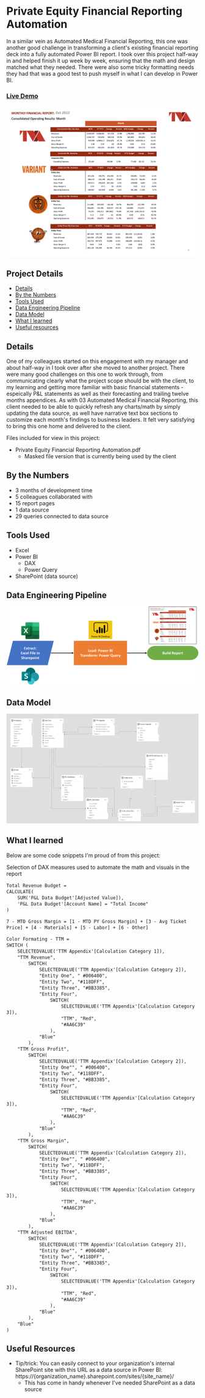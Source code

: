 # Private Equity Financial Reporting Automation

In a similar vein as Automated Medical Financial Reporting, this one was another good challenge in transforming a client's existing financial reporting deck into a fully automated Power BI report. I took over this project half-way in and helped finish it up week by week, ensuring that the math and design matched what they needed. There were also some tricky formatting needs they had that was a good test to push myself in what I can develop in Power BI.

### [Live Demo](https://app.powerbi.com/view?r=eyJrIjoiZmNhNDg1NjctZGNiMy00YWI3LWEyN2YtOWY1NGY0MDZkYTNjIiwidCI6ImY3N2E4MGM5LTY5MTAtNGJkYy1iNjFiLTgxNzA2NmQ1NmI0NiIsImMiOjJ9)

!["Report"](./Private%20Equity%20Financial%20Reporting%20Automation.jpg)

## Project Details
- [Details](#details)
- [By the Numbers](#by-the-numbers)
- [Tools Used](#tools-used)
- [Data Engineering Pipeline](#data-engineering-pipeline)
- [Data Model](#data-model)
- [What I learned](#what-i-learned)
- [Useful resources](#useful-resources)

## Details

One of my colleagues started on this engagement with my manager and about half-way in I took over after she moved to another project. There were many good challenges on this one to work through, from communicating clearly what the project scope should be with the client, to my learning and getting more familiar with basic financial statements - espeically P&L statements as well as their forecasting and trailing twelve months appendices. As with 03 Automated Medical Financial Reporting, this client needed to be able to quickly refresh any charts/math by simply updating the data source, as well have narrative text box sections to customize each month's findings to business leaders. It felt very satisfying to bring this one home and delivered to the client.

Files included for view in this project:
- Private Equity Financial Reporting Automation.pdf
  - Masked file version that is currently being used by the client

## By the Numbers

- 3 months of development time
- 5 colleagues collaborated with
- 15 report pages
- 1 data source
- 29 queries connected to data source

## Tools Used

- Excel
- Power BI
  - DAX
  - Power Query
- SharePoint (data source)

## Data Engineering Pipeline

!["Pipeline"](./Private%20Equity%20Financial%20Reporting%20Automation%20Pipeline.png)

## Data Model

!["Data Model"](./Private%20Equity%20Financial%20Reporting%20Automation%20Data%20Model.JPG)

## What I learned

Below are some code snippets I'm proud of from this project:

Selection of DAX measures used to automate the math and visuals in the report
```DAX
Total Revenue Budget = 
CALCULATE(
    SUM('P&L Data Budget'[Adjusted Value]), 
    'P&L Data Budget'[Account Name] = "Total Income"
)
```

```DAX
7 - MTD Gross Margin = [1 - MTD PY Gross Margin] + [3 - Avg Ticket Price] + [4 - Materials] + [5 - Labor] + [6 - Other]
```

```DAX
Color Formating - TTM = 
SWITCH ( 
    SELECTEDVALUE('TTM Appendix'[Calculation Category 1]),
    "TTM Revenue", 
        SWITCH(
            SELECTEDVALUE('TTM Appendix'[Calculation Category 2]),
            "Entity One", " #006400",
            "Entity Two", "#118DFF",
            "Entity Three", "#BB3385",
            "Entity Four",
                SWITCH(
                    SELECTEDVALUE('TTM Appendix'[Calculation Category 3]),
                    "TTM", "Red",
                    "#AA6C39"
                ),
            "Blue"
        ),
    "TTM Gross Profit",
        SWITCH(
            SELECTEDVALUE('TTM Appendix'[Calculation Category 2]),
            "Entity One"", " #006400",
            "Entity Two", "#118DFF",
            "Entity Three", "#BB3385",
            "Entity Four",
                SWITCH(
                    SELECTEDVALUE('TTM Appendix'[Calculation Category 3]),
                    "TTM", "Red",
                    "#AA6C39"
                ),
            "Blue"
        ),
    "TTM Gross Margin",
        SWITCH(
            SELECTEDVALUE('TTM Appendix'[Calculation Category 2]),
            "Entity One"", " #006400",
            "Entity Two", "#118DFF",
            "Entity Three", "#BB3385",
            "Entity Four",
                SWITCH(
                    SELECTEDVALUE('TTM Appendix'[Calculation Category 3]),
                    "TTM", "Red",
                    "#AA6C39"
                ),
            "Blue"
        ),
    "TTM Adjusted EBITDA",
        SWITCH(
            SELECTEDVALUE('TTM Appendix'[Calculation Category 2]),
            "Entity One"", " #006400",
            "Entity Two", "#118DFF",
            "Entity Three", "#BB3385",
            "Entity Four",
                SWITCH(
                    SELECTEDVALUE('TTM Appendix'[Calculation Category 3]),
                    "TTM", "Red",
                    "#AA6C39"
                ),
            "Blue"
        ),
    "Blue"
)
```

## Useful Resources

- Tip/trick: You can easily connect to your organization's internal SharePoint site with this URL as a data source in Power BI: https://{organization_name}.sharepoint.com/sites/{site_name}/
  - This has come in handy whenever I've needed SharePoint as a data source